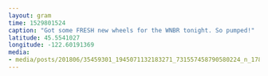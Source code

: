 ```yaml
---
layout: gram
time: 1529801524
caption: "Got some FRESH new wheels for the WNBR tonight. So pumped!"
latitude: 45.5541027
longitude: -122.60191369
media:
- media/posts/201806/35459301_1945071132183271_731557458790580224_n_17882184856236243.jpg
---
```

